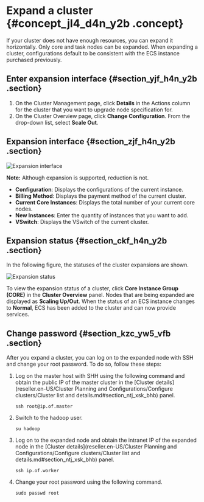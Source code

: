 # Expand a cluster {#concept_jl4_d4n_y2b .concept}

If your cluster does not have enough resources, you can expand it horizontally. Only core and task nodes can be expanded. When expanding a cluster, configurations default to be consistent with the ECS instance purchased previously.

## Enter expansion interface {#section_yjf_h4n_y2b .section}

1.  On the Cluster Management page, click **Details** in the Actions column for the cluster that you want to upgrade node specification for.
2.  On the Cluster Overview page, click **Change Configuration**. From the drop-down list, select **Scale Out**.

## Expansion interface {#section_zjf_h4n_y2b .section}

 ![Expansion interface](http://static-aliyun-doc.oss-cn-hangzhou.aliyuncs.com/assets/img/17854/155704094210431_en-US.png) 

**Note:** Although expansion is supported, reduction is not.

-   **Configuration**: Displays the configurations of the current instance.
-   **Billing Method**: Displays the payment method of the current cluster.
-   **Current Core Instances**: Displays the total number of your current core nodes.
-   **New Instances**: Enter the quantity of instances that you want to add.
-   **VSwitch**: Displays the VSwitch of the current cluster.

## Expansion status {#section_ckf_h4n_y2b .section}

In the following figure, the statuses of the cluster expansions are shown.

![Expansion status](http://static-aliyun-doc.oss-cn-hangzhou.aliyuncs.com/assets/img/17854/155704094210432_en-US.jpg)

To view the expansion status of a cluster, click **Core Instance Group \(CORE\)** in the **Cluster Overview** panel. Nodes that are being expanded are displayed as **Scaling Up/Out**. When the status of an ECS instance changes to **Normal**, ECS has been added to the cluster and can now provide services.

## Change password {#section_kzc_yw5_vfb .section}

After you expand a cluster, you can log on to the expanded node with SSH and change your root password. To do so, follow these steps:

1.  Log on the master host with SHH using the following command and obtain the public IP of the master cluster in the [Cluster details](reseller.en-US/Cluster Planning and Configurations/Configure clusters/Cluster list and details.md#section_ntj_xsk_bhb) panel.

    ```
    ssh root@ip.of.master
    ```

2.  Switch to the hadoop user.

    ```
    su hadoop
    ```

3.  Log on to the expanded node and obtain the intranet IP of the expanded node in the [Cluster details](reseller.en-US/Cluster Planning and Configurations/Configure clusters/Cluster list and details.md#section_ntj_xsk_bhb) panel.

    ```
    ssh ip.of.worker
    ```

4.  Change your root password using the following command.

    ```
    sudo passwd root
    ```


